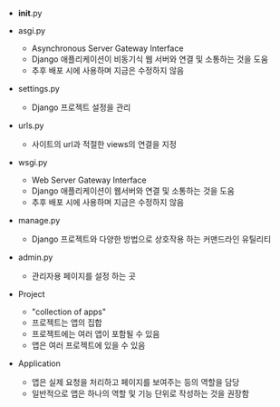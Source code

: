 * __init__.py
* asgi.py
    * Asynchronous Server Gateway Interface
    * Django 애플리케이션이 비동기식 웹 서버와 연결 및 소통하는 것을 도움
    * 추후 배포 시에 사용하며 지금은 수정하지 않음
* settings.py
    * Django 프로젝트 설정을 관리
* urls.py
    * 사이트의 url과 적절한 views의 연결을 지정
* wsgi.py
    * Web Server Gateway Interface
    * Django  애플리케이션이 웹서버와 연결 및 소통하는 것을 도움
    * 추후 배포 시에 사용하며 지금은 수정하지 않음

* manage.py
    * Django 프로젝트와 다양한 방법으로 상호작용 하는 커맨드라인 유틸리티
* admin.py
    * 관리자용 페이지를 설정 하는 곳
* Project
    * "collection of apps"
    * 프로젝트는 앱의 집합
    * 프로젝트에는 여러 앱이 포함될 수 있음
    * 앱은 여러 프로젝트에 있을 수 있음
* Application
    * 앱은 실제 요청을 처리하고 페이지를 보여주는 등의 역할을 담당
    * 일반적으로 앱은 하나의 역할 및 기능 단위로 작성하는 것을 권장함
